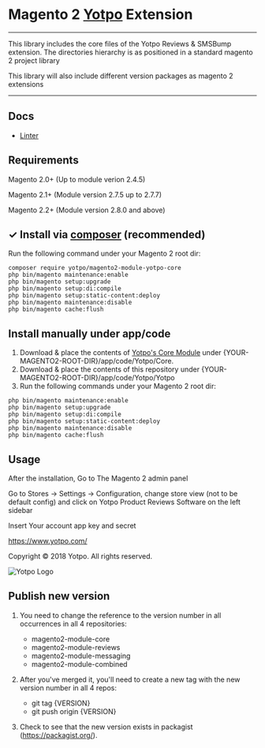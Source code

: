 # Magento 2 [Yotpo](https://www.yotpo.com/) Extension

---

This library includes the core files of the Yotpo Reviews & SMSBump extension.
The directories hierarchy is as positioned in a standard magento 2 project library

This library will also include different version packages as magento 2 extensions

---

## Docs
- [Linter](./docs/Maintenance.md)

## Requirements
Magento 2.0+ (Up to module verion 2.4.5)

Magento 2.1+ (Module version 2.7.5 up to 2.7.7)

Magento 2.2+ (Module version 2.8.0 and above)

## ✓ Install via [composer](https://getcomposer.org/download/) (recommended)
Run the following command under your Magento 2 root dir:

```
composer require yotpo/magento2-module-yotpo-core
php bin/magento maintenance:enable
php bin/magento setup:upgrade
php bin/magento setup:di:compile
php bin/magento setup:static-content:deploy
php bin/magento maintenance:disable
php bin/magento cache:flush
```

## Install manually under app/code
1. Download & place the contents of [Yotpo's Core Module](https://github.com/YotpoLtd/magento2-module-yotpo-core) under {YOUR-MAGENTO2-ROOT-DIR}/app/code/Yotpo/Core.
2. Download & place the contents of this repository under {YOUR-MAGENTO2-ROOT-DIR}/app/code/Yotpo/Yotpo  
3. Run the following commands under your Magento 2 root dir:
```
php bin/magento maintenance:enable
php bin/magento setup:upgrade
php bin/magento setup:di:compile
php bin/magento setup:static-content:deploy
php bin/magento maintenance:disable
php bin/magento cache:flush
```

## Usage

After the installation, Go to The Magento 2 admin panel

Go to Stores -> Settings -> Configuration, change store view (not to be default config) and click on Yotpo Product Reviews Software on the left sidebar

Insert Your account app key and secret


https://www.yotpo.com/

Copyright © 2018 Yotpo. All rights reserved.  

![Yotpo Logo](https://yap.yotpo.com/assets/images/logo_login.png)


## Publish new version
1. You need to change the reference to the version number in all occurrences in all 4 repositories:
    * magento2-module-core
    * magento2-module-reviews
    * magento2-module-messaging
    * magento2-module-combined


2. After you've merged it, you'll need to create a new tag with the new version number in all 4 repos:
    * git tag {VERSION}
    * git push origin {VERSION}


3. Check to see that the new version exists in packagist (https://packagist.org/).